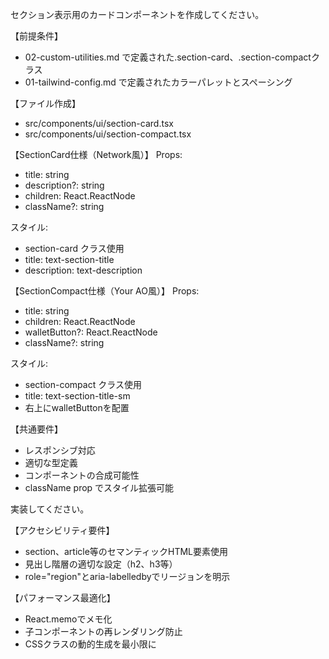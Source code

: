 セクション表示用のカードコンポーネントを作成してください。

【前提条件】

- 02-custom-utilities.md で定義された.section-card、.section-compactクラス
- 01-tailwind-config.md で定義されたカラーパレットとスペーシング

【ファイル作成】

- src/components/ui/section-card.tsx
- src/components/ui/section-compact.tsx

【SectionCard仕様（Network風）】
Props:

- title: string
- description?: string
- children: React.ReactNode
- className?: string

スタイル:

- section-card クラス使用
- title: text-section-title
- description: text-description

【SectionCompact仕様（Your AO風）】
Props:

- title: string
- children: React.ReactNode
- walletButton?: React.ReactNode
- className?: string

スタイル:

- section-compact クラス使用
- title: text-section-title-sm
- 右上にwalletButtonを配置

【共通要件】

- レスポンシブ対応
- 適切な型定義
- コンポーネントの合成可能性
- className prop でスタイル拡張可能

実装してください。

【アクセシビリティ要件】

- section、article等のセマンティックHTML要素使用
- 見出し階層の適切な設定（h2、h3等）
- role="region"とaria-labelledbyでリージョンを明示

【パフォーマンス最適化】

- React.memoでメモ化
- 子コンポーネントの再レンダリング防止
- CSSクラスの動的生成を最小限に
